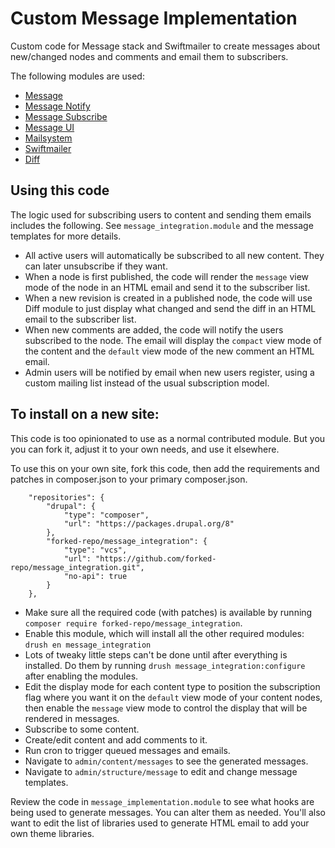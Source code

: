 # Custom Message Implementation

Custom code for Message stack and Swiftmailer to create messages about
 new/changed nodes and comments and email them to subscribers.

 The following modules are used:

- [Message](https://www.drupal.org/project/message)
- [Message Notify](https://www.drupal.org/project/message_notify)
- [Message Subscribe](https://www.drupal.org/project/message_subscribe)
- [Message UI](https://www.drupal.org/project/message_ui)
- [Mailsystem](https://www.drupal.org/project/mailsystem)
- [Swiftmailer](https://www.drupal.org/project/swiftmailer)
- [Diff](https://www.drupal.org/project/diff)

## Using this code
The logic used for subscribing users to content and sending them emails
 includes the following. See `message_integration.module` and the message
 templates for more details.

- All active users will automatically be subscribed to all new content. They
 can later unsubscribe if they want.
- When a node is first published, the code will render the `message` view mode
 of the node in an HTML email and send it to the subscriber list.
- When a new revision is created in a published node, the code will use Diff
 module to just display what changed and send the diff in an HTML email to the
 subscriber list.
- When new comments are added, the code will notify the users subscribed to the
 node. The email will display the `compact` view mode of the content and the
 `default` view mode of the new comment an HTML email.
- Admin users will be notified by email when new users register, using a custom
 mailing list instead of the usual subscription model.

## To install on a new site:

This code is too opinionated to use as a normal contributed module. But you
 you can fork it, adjust it to your own needs, and use it elsewhere.

To use this on your own site, fork this code, then add the requirements and patches in composer.json to your primary composer.json.

```
    "repositories": {
        "drupal": {
            "type": "composer",
            "url": "https://packages.drupal.org/8"
        },
        "forked-repo/message_integration": {
            "type": "vcs",
            "url": "https://github.com/forked-repo/message_integration.git",
            "no-api": true
        }
    },

```


- Make sure all the required code (with patches) is available by running
 `composer require forked-repo/message_integration`.
- Enable this module, which will install all the other required modules:
 `drush en message_integration`
- Lots of tweaky little steps can't be done until after everything is
 installed. Do them by running `drush message_integration:configure` after
 enabling the modules.
- Edit the display mode for each content type to position the subscription flag
 where you want it on the `default` view mode of your content nodes, then
 enable the `message` view mode to control the display that will be rendered
 in messages.
- Subscribe to some content.
- Create/edit content and add comments to it.
- Run cron to trigger queued messages and emails.
- Navigate to `admin/content/messages` to see the generated messages.
- Navigate to `admin/structure/message` to edit and change message templates.

Review the code in `message_implementation.module` to see what hooks are being
 used to generate messages. You can alter them as needed. You'll also want to
 edit the list of libraries used to generate HTML email to add your own theme
 libraries.
